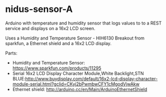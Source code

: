nidus-sensor-A
==============

Arduino with temperature and humidity sensor that logs values to to a REST service and displays on a 16x2 LCD screen.

Uses a Humidity and Temperature Sensor - HIH6130 Breakout from sparkfun, a Ethernet shield and a 16x2 LCD display.

Parts:
* Humidity and Temperature Sensor: https://www.sparkfun.com/products/11295
* Serial 16x2 LCD Display Character Module,White Backlight,STN BLUE:http://www.buydisplay.com/default/16x2-lcd-display-character-module-serial.html?gclid=CKyj2bPwmbwCFY1cMgodVjwAkw
* Ethernet shield: http://arduino.cc/en/Main/ArduinoEthernetShield
